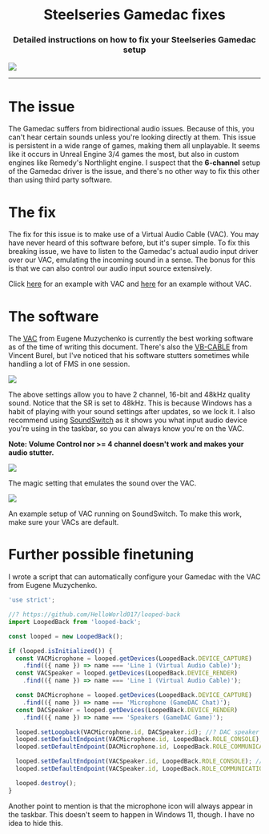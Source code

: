 <h1 align="center">Steelseries Gamedac fixes</h1>
<h3 align="center">Detailed instructions on how to fix your Steelseries Gamedac setup</h3>

![](https://i.ibb.co/gJ1nN33/a.png)

---

# The issue

The Gamedac suffers from bidirectional audio issues. Because of this, you can't hear certain sounds unless you're looking directly at them. This issue is persistent in a wide range of games, making them all unplayable. It seems like it occurs in Unreal Engine 3/4 games the most, but also in custom engines like Remedy's Northlight engine. I suspect that the **6-channel** setup of the Gamedac driver is the issue, and there's no other way to fix this other than using third party software.

# The fix

The fix for this issue is to make use of a Virtual Audio Cable (VAC). You may have never heard of this software before, but it's super simple. To fix this breaking issue, we have to listen to the Gamedac's actual audio input driver over our VAC, emulating the incoming sound in a sense. The bonus for this is that we can also control our audio input source extensively.

Click [here](https://streamable.com/k34wpy) for an example with VAC and [here](https://streamable.com/etkqk6) for an example without VAC.

# The software

The [VAC](https://en.wikipedia.org/wiki/Virtual_Audio_Cable) from Eugene Muzychenko is currently the best working software as of the time of writing this document. There's also the [VB-CABLE](https://vb-audio.com/Cable/index.htm) from Vincent Burel, but I've noticed that his software stutters sometimes while handling a lot of FMS in one session.

![](https://i.ibb.co/VJ05nQX/image.png)

The above settings allow you to have 2 channel, 16-bit and 48kHz quality sound. Notice that the SR is set to 48kHz. This is because Windows has a habit of playing with your sound settings after updates, so we lock it. I also recommend using [SoundSwitch](https://www.soundswitch.com/) as it shows you what input audio device you're using in the taskbar, so you can always know you're on the VAC.

**Note: Volume Control nor >= 4 channel doesn't work and makes your audio stutter.**

![](https://i.ibb.co/BVcTg6z/image.png)

The magic setting that emulates the sound over the VAC.

![](https://i.ibb.co/sFrvzHz/image.png)

An example setup of VAC running on SoundSwitch. To make this work, make sure your VACs are default.

# Further possible finetuning

I wrote a script that can automatically configure your Gamedac with the VAC from Eugene Muzychenko.

```js
'use strict';

//? https://github.com/HelloWorld017/looped-back
import LoopedBack from 'looped-back';

const looped = new LoopedBack();

if (looped.isInitialized()) {
  const VACMicrophone = looped.getDevices(LoopedBack.DEVICE_CAPTURE)
    .find(({ name }) => name === 'Line 1 (Virtual Audio Cable)');
  const VACSpeaker = looped.getDevices(LoopedBack.DEVICE_RENDER)
    .find(({ name }) => name === 'Line 1 (Virtual Audio Cable)');

  const DACMicrophone = looped.getDevices(LoopedBack.DEVICE_CAPTURE)
    .find(({ name }) => name === 'Microphone (GameDAC Chat)');
  const DACSpeaker = looped.getDevices(LoopedBack.DEVICE_RENDER)
    .find(({ name }) => name === 'Speakers (GameDAC Game)');

  looped.setLoopback(VACMicrophone.id, DACSpeaker.id); //? DAC speaker loops to VAC microphone
  looped.setDefaultEndpoint(VACMicrophone.id, LoopedBack.ROLE_CONSOLE); //? VAC microphone as default device
  looped.setDefaultEndpoint(DACMicrophone.id, LoopedBack.ROLE_COMMUNICATION); //? DAC microphone as default coms device

  looped.setDefaultEndpoint(VACSpeaker.id, LoopedBack.ROLE_CONSOLE); //? VAC speaker as default device
  looped.setDefaultEndpoint(VACSpeaker.id, LoopedBack.ROLE_COMMUNICATION); //? VAC speaker as default coms device

  looped.destroy();
}
```

Another point to mention is that the microphone icon will always appear in the taskbar. This doesn't seem to happen in Windows 11, though. I have no idea to hide this.

